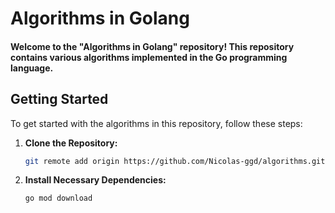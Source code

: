 # Algorithms in Golang

#### Welcome to the "Algorithms in Golang" repository! This repository contains various algorithms implemented in the Go programming language.

## Getting Started

To get started with the algorithms in this repository, follow these steps:

1. **Clone the Repository:**
   ```bash
   git remote add origin https://github.com/Nicolas-ggd/algorithms.git
   
2. **Install Necessary Dependencies:**
    ```bash
   go mod download
